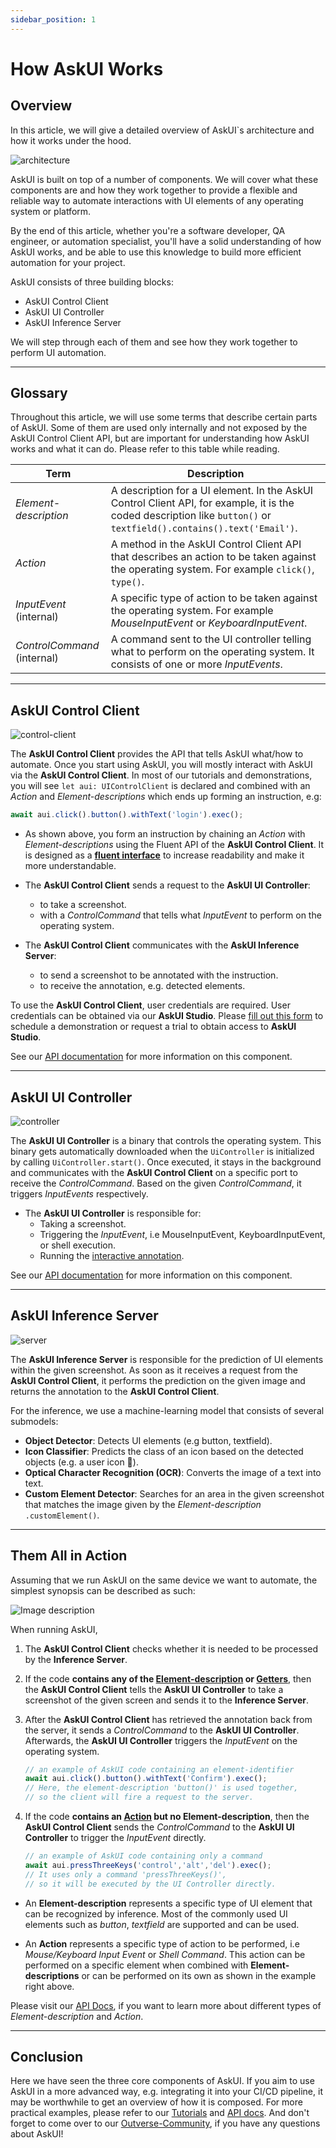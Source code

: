```yaml
---
sidebar_position: 1
---
```


# How AskUI Works

## Overview

In this article, we will give a detailed overview of AskUI`s architecture and how it works under the hood.


![architecture](./images/how_askui_works_architecture.png)

AskUI is built on top of a number of components. We will cover what these components are and how they work together to provide a flexible and reliable way to automate interactions with UI elements of any operating system or platform.

By the end of this article, whether you're a software developer, QA engineer, or automation specialist, you'll have a solid understanding of how AskUI works, and be able to use this knowledge to build more efficient automation for your project.


AskUI consists of three building blocks:

- AskUI Control Client
- AskUI UI Controller
- AskUI Inference Server

We will step through each of them and see how they work together to perform UI automation.

------
## Glossary

Throughout this article, we will use some terms that describe certain parts of AskUI. Some of them are used only internally and not exposed by the AskUI Control Client API, but are important for understanding how AskUI works and what it can do. Please refer to this table while reading.

| **Term**        | **Description** |
| --------------- | --------------- |
| *Element-description*    | A description for a UI element. In the AskUI Control Client API, for example, it is the coded description like `button()` or `textfield().contains().text('Email')`. |
| *Action*       | A method in the AskUI Control Client API that describes an action to be taken against the operating system. For example `click()`, `type()`. |
| *InputEvent* (internal) | A specific type of action to be taken against the operating system. For example *MouseInputEvent* or *KeyboardInputEvent*. |
| *ControlCommand* (internal) | A command sent to the UI controller telling what to perform on the operating system. It consists of one or more *InputEvents*. |

------

## AskUI Control Client

![control-client](./images/how_askui_works_client.png)

The **AskUI Control Client** provides the API that tells AskUI what/how to automate. Once you start using AskUI, you will mostly interact with AskUI via the **AskUI Control Client**. In most of our tutorials and demonstrations, you will see `let aui: UIControlClient` is declared and combined with an *Action* and *Element-descriptions* which ends up forming an instruction, e.g:

```ts
await aui.click().button().withText('login').exec();
```

- As shown above, you form an instruction by chaining an *Action* with *Element-descriptions* using the Fluent API of the **AskUI Control Client**. It is designed as a **[fluent interface](https://en.wikipedia.org/wiki/Fluent_interface)** to increase readability and make it more understandable.

- The **AskUI Control Client** sends a request to the **AskUI UI Controller**:
    - to take a screenshot.
    - with a *ControlCommand* that tells what *InputEvent* to perform on the operating system.

- The **AskUI Control Client** communicates with the **AskUI Inference Server**:
    - to send a screenshot to be annotated with the instruction.
    - to receive the annotation, e.g. detected elements.


To use the **AskUI Control Client**, user credentials are required. User credentials can be obtained via our __AskUI Studio__. Please [fill out this form](https://xa5a040gvfz.typeform.com/to/DmarVHMn) to schedule a demonstration or request a trial to obtain access to __AskUI Studio__.

See our [API documentation](askui-ui-control-client.md) for more information on this component.

------

## AskUI UI Controller


![controller](./images/how_askui_works_controller.png)

The **AskUI UI Controller** is a binary that controls the operating system. This binary gets automatically downloaded when the `UiController` is initialized by calling `UiController.start()`. Once executed, it stays in the background and communicates with the **AskUI Control Client** on a specific port to receive the *ControlCommand*. Based on the given *ControlCommand*, it triggers *InputEvents* respectively.

- The **AskUI UI Controller** is responsible for:
    - Taking a screenshot.
    - Triggering the *InputEvent*, i.e MouseInputEvent, KeyboardInputEvent, or shell execution.
    - Running the [interactive annotation](../03-Element%20Selection/annotations-and-screenshots.md#interactive-annotation).

See our [API documentation](askui-ui-controller.md) for more information on this component.

------

## AskUI Inference Server


![server](./images/how_askui_works_server.png)

The **AskUI Inference Server** is responsible for the prediction of UI elements within the given screenshot. As soon as it receives a request from the **AskUI Control Client**, it performs the prediction on the given image and returns the annotation to the **AskUI Control Client**. 

For the inference, we use a machine-learning model that consists of several submodels:
- **Object Detector**: Detects UI elements (e.g button, textfield).
- **Icon Classifier**: Predicts the class of an icon based on the detected objects (e.g. a user icon 👤).
- **Optical Character Recognition (OCR)**: Converts the image of a text into text.
- **Custom Element Detector**: Searches for an area in the given screenshot that matches the image given by the *Element-description* `.customElement()`.

------

## Them All in Action

Assuming that we run AskUI on the same device we want to automate, the simplest synopsis can be described as such:


![Image description](./images/how_askui_works_architecture.png)

When running AskUI, 
1. The **AskUI Control Client** checks whether it is needed to be processed by the **Inference Server**.

2. If the code **contains any of the [Element-description](../../api/01-API/table-of-contents.md#element-descriptions) or [Getters](../../api/01-API/table-of-contents.md#getters)**, then the **AskUI Control Client** tells the **AskUI UI Controller** to take a screenshot of the given screen and sends it to the **Inference Server**. 

3. After the **AskUI Control Client** has retrieved the annotation back from the server, it sends a *ControlCommand* to the **AskUI UI Controller**. Afterwards, the **AskUI UI Controller** triggers the *InputEvent* on the operating system.

    ```ts
    // an example of AskUI code containing an element-identifier
    await aui.click().button().withText('Confirm').exec();
    // Here, the element-description 'button()' is used together,
    // so the client will fire a request to the server.
    ```

4. If the code **contains an [Action](../../api/01-API/table-of-contents.md#actions) but no Element-description**, then the **AskUI Control Client** sends the *ControlCommand* to the **AskUI UI Controller** to trigger the *InputEvent* directly.

    ```ts
    // an example of AskUI code containing only a command
    await aui.pressThreeKeys('control','alt','del').exec();
    // It uses only a command 'pressThreeKeys()',
    // so it will be executed by the UI Controller directly.
    ```

- An **Element-description** represents a specific type of UI element that can be recognized by inference. Most of the commonly used UI elements such as *button*, *textfield* are supported and can be used.

- An **Action** represents a specific type of action to be performed, i.e *Mouse/Keyboard Input Event* or *Shell Command*. This action can be performed on a specific element when combined with **Element-descriptions** or can be performed on its own as shown in the example right above.

Please visit our [API Docs](../../api/01-API/table-of-contents.md), if you want to learn more about different types of *Element-description* and *Action*.

------

## Conclusion

Here we have seen the three core components of AskUI. If you aim to use AskUI in a more advanced way, e.g. integrating it into your CI/CD pipeline, it may be worthwhile to get an overview of how it is composed. For more practical examples, please refer to our [Tutorials](../06-Tutorials/index.mdx) and [API docs](../../api/01-API/table-of-contents.md). And don't forget to come over to our [Outverse-Community](https://app.outverse.com/askui/community/home), if you have any questions about AskUI!